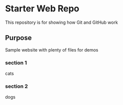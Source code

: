 # Starter Web Repo

This repository is for showing how Git and GitHub work

## Purpose

Sample website with plenty of files for demos

### section 1

cats

### section 2

dogs
